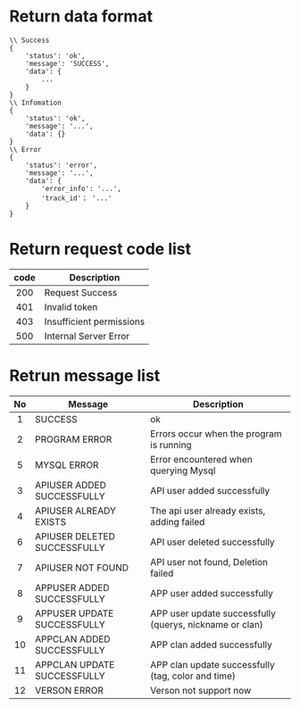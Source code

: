 # Return data format

```
\\ Success
{
    'status': 'ok',
    'message': 'SUCCESS',
    'data': {
        ...
    }
}
\\ Infomation
{
    'status': 'ok',
    'message': '...',
    'data': {}
}
\\ Error
{
    'status': 'error',
    'message': '...',
    'data': {
        'error_info': '...',
        'track_id'； '...'
    }
}
```

# Return request code list
| code  | Description              |
|:-----:|--------------------------|
|  200  | Request Success          |
|  401  | Invalid token            |
|  403  | Insufficient permissions |
|  500  | Internal Server Error    |

# Retrun message list
| No | Message | Description |
|:-----:|-----|-----|
| 1  | SUCCESS | ok |
| 2  | PROGRAM ERROR | Errors occur when the program is running |
| 5  | MYSQL ERROR | Error encountered when querying Mysql |
| 3  | APIUSER ADDED SUCCESSFULLY | API user added successfully |
| 4  | APIUSER ALREADY EXISTS | The api user already exists, adding failed |
| 6  | APIUSER DELETED SUCCESSFULLY | API user deleted successfully |
| 7  | APIUSER NOT FOUND | API user not found, Deletion failed |
| 8  | APPUSER ADDED SUCCESSFULLY| APP user added successfully |
| 9  | APPUSER UPDATE SUCCESSFULLY | APP user update successfully (querys, nickname or clan) |
| 10 | APPCLAN ADDED SUCCESSFULLY | APP clan added successfully |
| 11 | APPCLAN UPDATE SUCCESSFULLY |  APP clan update successfully (tag, color and time) |
| 12 | VERSON ERROR | Verson not support now |